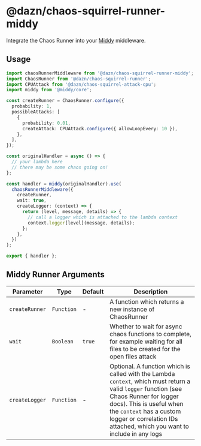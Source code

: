 # @dazn/chaos-squirrel-runner-middy

Integrate the Chaos Runner into your [Middy](https://github.com/middyjs/middy) middleware.

## Usage

```ts
import chaosRunnerMiddleware from '@dazn/chaos-squirrel-runner-middy';
import ChaosRunner from '@dazn/chaos-squirrel-runner';
import CPUAttack from '@dazn/chaos-squirrel-attack-cpu';
import middy from '@middy/core';

const createRunner = ChaosRunner.configure({
  probability: 1,
  possibleAttacks: [
    {
      probability: 0.01,
      createAttack: CPUAttack.configure({ allowLoopEvery: 10 }),
    },
  ],
});

const originalHandler = async () => {
  // your lambda here
  // there may be some chaos going on!
};

const handler = middy(originalHandler).use(
  chaosRunnerMiddleware({
    createRunner,
    wait: true,
    createLogger: (context) => {
      return (level, message, details) => {
        // call a logger which is attached to the lambda context
        context.logger[level](message, details);
      };
    },
  })
);

export { handler };
```

## Middy Runner Arguments

| Parameter      | Type       | Default | Description                                                                                                                                                                                                                                                              |
| -------------- | ---------- | ------- | ------------------------------------------------------------------------------------------------------------------------------------------------------------------------------------------------------------------------------------------------------------------------ |
| `createRunner` | `Function` | -       | A function which returns a new instance of ChaosRunner                                                                                                                                                                                                                   |
| `wait`         | `Boolean`  | `true`  | Whether to wait for async chaos functions to complete, for example waiting for all files to be created for the open files attack                                                                                                                                         |
| `createLogger` | `Function` | -       | Optional. A function which is called with the Lambda `context`, which must return a valid `logger` function (see Chaos Runner for logger docs). This is useful when the `context` has a custom logger or correlation IDs attached, which you want to include in any logs |
